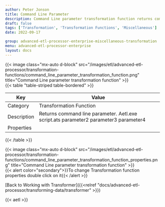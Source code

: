 ```yaml
---
author: Peter Jonson
title: Command Line Parameter
description: Command Line parameter transformation function returns command line parameter. Aetl.exe script.ats parameter2 parameter3 parameter4
draft: false
tags: ['Transformation', 'Transformation Functions', 'Miscellaneous']
date: 2022-09-17

group: advanced-etl-processor-enterprise-miscellaneous-transformation
menu: advanced-etl-processor-enterprise
layout: docs
---
```


{{< image class="mx-auto d-block"  src="/images/etl/advanced-etl-processor/transformation-functions/command_line_parameter_transformation_function.png" title="Command Line parameter transformation function" >}}
\
{{< table "table-striped table-bordered" >}}

| Key         | Value                                                                                |
| ----------- | ------------------------------------------------------------------------------------ |
| Category    | Transformation Function                                                              |
| Description | Returns command line parameter. Aetl.exe script.ats parameter2 parameter3 parameter4 |
| Properties  |                                                                                      |

{{< /table >}}

{{< image class="mx-auto d-block"  src="/images/etl/advanced-etl-processor/transformation-functions/command_line_parameter_transformation_function_properties.png" title="Command Line parameter transformation function" >}}
\
{{< alert color="secondary">}}To change Transformation function properties double click on it{{< /alert >}}

[Back to Working with Transformer]({{<relref "docs/advanced-etl-processor/transforming-data/transformer" >}})

{{< aetl >}}
